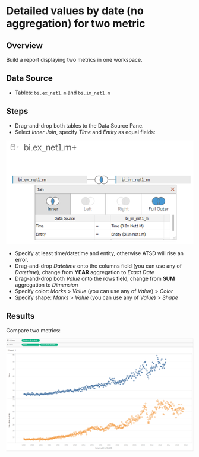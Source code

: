 # Detailed values by date (no aggregation) for two metric

## Overview

Build a report displaying two metrics in one workspace.

## Data Source

- Tables: `bi.ex_net1.m` and `bi.im_net1.m`

## Steps

- Drag-and-drop both tables to the Data Source Pane.
- Select _Inner Join_, specify _Time_ and _Entity_ as equal fields:

![](../images/join_inner.png)

- Specify at least time/datetime and entity, otherwise ATSD will rise an error.
- Drag-and-drop _Datetime_ onto the columns field (you can use any of _Datetime_), change from **YEAR** aggregation to _Exact Date_ 
- Drag-and-drop both _Value_ onto the rows field, change from **SUM** aggregation to _Dimension_
- Specify color: _Marks_ > _Value_ (you can use any of _Value_) > _Color_
- Specify shape: _Marks_ > _Value_ (you can use any of _Value_) > _Shape_

## Results

Compare two metrics:

![](../images/two_metrcS.png)

